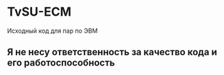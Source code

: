 # TvSU-ECM
Исходный код для пар по ЭВМ

## Я не несу ответственность за качество кода и его работоспособность
